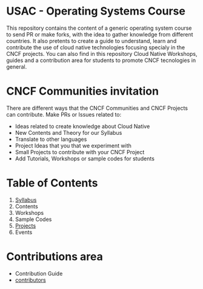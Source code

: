 # USAC - Operating Systems Course 
This repository contains the content of a generic operating system course to send PR or make forks, with the idea to gather knowledge from different countries. It also pretents to create a guide to understand, learn and contribute the use of cloud native technologies focusing specialy in the CNCF projects. You can also find in this repository Cloud Native Workshops, guides and a contribution area for students to promote CNCF tecnologies in general.

# CNCF Communities invitation
There are different ways that the CNCF Communities and CNCF Projects can contribute. Make PRs or Issues related to:
- Ideas related to create knowledge about Cloud Native
- New Contents and Theory for our Syllabus
- Translate to other languages
- Project Ideas that you that we experiment with
- Small Projects to contribute with your CNCF Project
- Add Tutorials, Workshops or sample codes for students

# Table of Contents
1. [ Syllabus ](content/syllabus.md) 
2. Contents
3. Workshops
4. Sample Codes
5. [ Projects ](projects/projects.md)
6. Events

# Contributions area
- Contribution Guide
- [ contributors ](contributors.md)